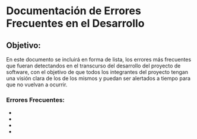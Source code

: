 # Documentación de Errores Frecuentes en el Desarrollo
## Objetivo:
En este documento se incluirá en forma de lista, los errores más frecuentes que fueran detectandos en el transcurso del desarrollo del proyecto de software, con el objetivo de que todos los integrantes del proyecto tengan una visión clara de los de los mismos y puedan ser alertados a tiempo para que no vuelvan a ocurrir.

### Errores Frecuentes:

- 
-
-
-
